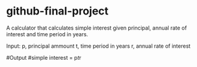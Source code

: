 # github-final-project

A calculator that calculates simple interest given principal, annual rate of interest and time period in years.

Input:
p, principal ammount
t, time period in years
r, annual rate of interest

#Output
#simple interest = p*t*r
